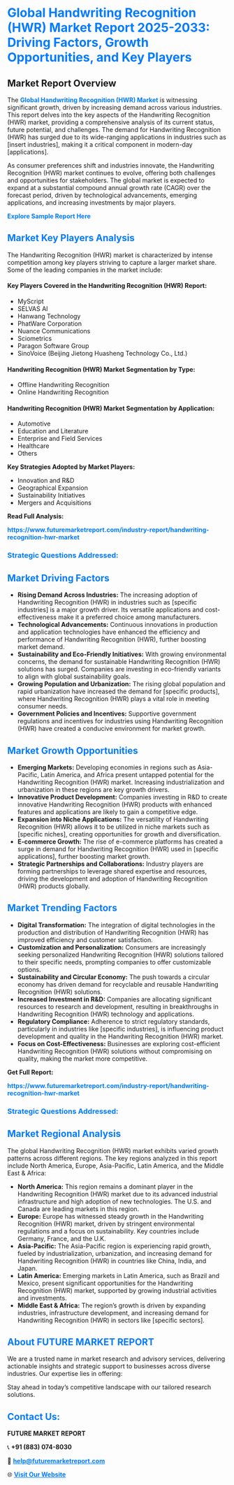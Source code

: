 <h1 style="color: #007BFF;">Global Handwriting Recognition (HWR) Market Report 2025-2033: Driving Factors, Growth Opportunities, and Key Players</h1>

<section id="overview">
<h2>Market Report Overview</h2>
<p>The <a href="https://www.futuremarketreport.com/industry-report/handwriting-recognition-hwr-market" style="color: #007BFF; text-decoration: none;"><strong>Global Handwriting Recognition (HWR) Market</strong></a> is witnessing significant growth, driven by increasing demand across various industries. This report delves into the key aspects of the Handwriting Recognition (HWR) market, providing a comprehensive analysis of its current status, future potential, and challenges. The demand for Handwriting Recognition (HWR) has surged due to its wide-ranging applications in industries such as [insert industries], making it a critical component in modern-day [applications].</p>
<p>As consumer preferences shift and industries innovate, the Handwriting Recognition (HWR) market continues to evolve, offering both challenges and opportunities for stakeholders. The global market is expected to expand at a substantial compound annual growth rate (CAGR) over the forecast period, driven by technological advancements, emerging applications, and increasing investments by major players.</p>
</section>

<section id="overview">
<p><a href="https://www.futuremarketreport.com/request-sample/reportId=62386" style="color: #007BFF; text-decoration: none;"><strong>Explore Sample Report Here</strong></a></p>
</section>

<section id="key-players">
<h2 style="color: #007BFF;">Market Key Players Analysis</h2>
<p>The Handwriting Recognition (HWR) market is characterized by intense competition among key players striving to capture a larger market share. Some of the leading companies in the market include:</p>
<h4>Key Players Covered in the Handwriting Recognition (HWR) Report:</h4>
<ul><li>MyScript</li><li>SELVAS AI</li><li>Hanwang Technology</li><li>PhatWare Corporation</li><li>Nuance Communications</li><li>Sciometrics</li><li>Paragon Software Group</li><li>SinoVoice (Beijing Jietong Huasheng Technology Co., Ltd.)</li></ul>
<h4>Handwriting Recognition (HWR) Market Segmentation by Type:</h4>
<ul><li>Offline Handwriting Recognition</li><li>Online Handwriting Recognition</li></ul>

<h4>Handwriting Recognition (HWR) Market Segmentation by Application:</h4>
<ul><li>Automotive</li><li>Education and Literature</li><li>Enterprise and Field Services</li><li>Healthcare</li><li>Others</li></ul>
<p><strong>Key Strategies Adopted by Market Players:</strong></p>
<ul>
<li>Innovation and R&D</li>
<li>Geographical Expansion</li>
<li>Sustainability Initiatives</li>
<li>Mergers and Acquisitions</li>
</ul>
</section>

<section>
<p><strong>Read Full Analysis: </strong></p><a href="https://www.futuremarketreport.com/industry-report/handwriting-recognition-hwr-market" style="color: #007BFF; text-decoration: none;"><strong>https://www.futuremarketreport.com/industry-report/handwriting-recognition-hwr-market</strong></a>
<h3 style="color: #007BFF;">Strategic Questions Addressed:</h3>
</section>

<section id="driving-factors">
<h2 style="color: #007BFF;">Market Driving Factors</h2>
<ul>
<li><strong>Rising Demand Across Industries:</strong> The increasing adoption of Handwriting Recognition (HWR) in industries such as [specific industries] is a major growth driver. Its versatile applications and cost-effectiveness make it a preferred choice among manufacturers.</li>
<li><strong>Technological Advancements:</strong> Continuous innovations in production and application technologies have enhanced the efficiency and performance of Handwriting Recognition (HWR), further boosting market demand.</li>
<li><strong>Sustainability and Eco-Friendly Initiatives:</strong> With growing environmental concerns, the demand for sustainable Handwriting Recognition (HWR) solutions has surged. Companies are investing in eco-friendly variants to align with global sustainability goals.</li>
<li><strong>Growing Population and Urbanization:</strong> The rising global population and rapid urbanization have increased the demand for [specific products], where Handwriting Recognition (HWR) plays a vital role in meeting consumer needs.</li>
<li><strong>Government Policies and Incentives:</strong> Supportive government regulations and incentives for industries using Handwriting Recognition (HWR) have created a conducive environment for market growth.</li>
</ul>
</section>

<section id="growth-opportunities">
<h2 style="color: #007BFF;">Market Growth Opportunities</h2>
<ul>
<li><strong>Emerging Markets:</strong> Developing economies in regions such as Asia-Pacific, Latin America, and Africa present untapped potential for the Handwriting Recognition (HWR) market. Increasing industrialization and urbanization in these regions are key growth drivers.</li>
<li><strong>Innovative Product Development:</strong> Companies investing in R&D to create innovative Handwriting Recognition (HWR) products with enhanced features and applications are likely to gain a competitive edge.</li>
<li><strong>Expansion into Niche Applications:</strong> The versatility of Handwriting Recognition (HWR) allows it to be utilized in niche markets such as [specific niches], creating opportunities for growth and diversification.</li>
<li><strong>E-commerce Growth:</strong> The rise of e-commerce platforms has created a surge in demand for Handwriting Recognition (HWR) used in [specific applications], further boosting market growth.</li>
<li><strong>Strategic Partnerships and Collaborations:</strong> Industry players are forming partnerships to leverage shared expertise and resources, driving the development and adoption of Handwriting Recognition (HWR) products globally.</li>
</ul>
</section>

<section id="trending-factors">
<h2 style="color: #007BFF;">Market Trending Factors</h2>
<ul>
<li><strong>Digital Transformation:</strong> The integration of digital technologies in the production and distribution of Handwriting Recognition (HWR) has improved efficiency and customer satisfaction.</li>
<li><strong>Customization and Personalization:</strong> Consumers are increasingly seeking personalized Handwriting Recognition (HWR) solutions tailored to their specific needs, prompting companies to offer customizable options.</li>
<li><strong>Sustainability and Circular Economy:</strong> The push towards a circular economy has driven demand for recyclable and reusable Handwriting Recognition (HWR) solutions.</li>
<li><strong>Increased Investment in R&D:</strong> Companies are allocating significant resources to research and development, resulting in breakthroughs in Handwriting Recognition (HWR) technology and applications.</li>
<li><strong>Regulatory Compliance:</strong> Adherence to strict regulatory standards, particularly in industries like [specific industries], is influencing product development and quality in the Handwriting Recognition (HWR) market.</li>
<li><strong>Focus on Cost-Effectiveness:</strong> Businesses are exploring cost-efficient Handwriting Recognition (HWR) solutions without compromising on quality, making the market more competitive.</li>
</ul>
</section>

<section>
<p><strong>Get Full Report: </strong></p><a href="https://www.futuremarketreport.com/industry-report/handwriting-recognition-hwr-market" style="color: #007BFF; text-decoration: none;"><strong>https://www.futuremarketreport.com/industry-report/handwriting-recognition-hwr-market</strong></a>
<h3 style="color: #007BFF;">Strategic Questions Addressed:</h3>
</section>


<section id="regional-analysis">
<h2 style="color: #007BFF;">Market Regional Analysis</h2>
<p>The global Handwriting Recognition (HWR) market exhibits varied growth patterns across different regions. The key regions analyzed in this report include North America, Europe, Asia-Pacific, Latin America, and the Middle East & Africa:</p>
<ul>
<li><strong>North America:</strong> This region remains a dominant player in the Handwriting Recognition (HWR) market due to its advanced industrial infrastructure and high adoption of new technologies. The U.S. and Canada are leading markets in this region.</li>
<li><strong>Europe:</strong> Europe has witnessed steady growth in the Handwriting Recognition (HWR) market, driven by stringent environmental regulations and a focus on sustainability. Key countries include Germany, France, and the U.K.</li>
<li><strong>Asia-Pacific:</strong> The Asia-Pacific region is experiencing rapid growth, fueled by industrialization, urbanization, and increasing demand for Handwriting Recognition (HWR) in countries like China, India, and Japan.</li>
<li><strong>Latin America:</strong> Emerging markets in Latin America, such as Brazil and Mexico, present significant opportunities for the Handwriting Recognition (HWR) market, supported by growing industrial activities and investments.</li>
<li><strong>Middle East & Africa:</strong> The region’s growth is driven by expanding industries, infrastructure development, and increasing demand for Handwriting Recognition (HWR) in sectors like [specific sectors].</li>
</ul>
</section>

<footer>
<h2 style="color: #007BFF;">About FUTURE MARKET REPORT</h2>
<p>We are a trusted name in market research and advisory services, delivering actionable insights and strategic support to businesses across diverse industries. Our expertise lies in offering:</p>

<p>Stay ahead in today’s competitive landscape with our tailored research solutions.</p>

<h2 style="color: #007BFF;">Contact Us:</h2>
<p><strong>FUTURE MARKET REPORT</strong></p>
<p>📞 <strong>+91 (883) 074-8030</strong></p>
<p>📧 <strong><a href="mailto:help@futuremarketreport.com" style="color: #007BFF;">help@futuremarketreport.com</a></strong></p>
<p>🌐 <strong><a href="https://www.futuremarketreport.com/" style="color: #007BFF;">Visit Our Website</a></strong></p>
</footer>